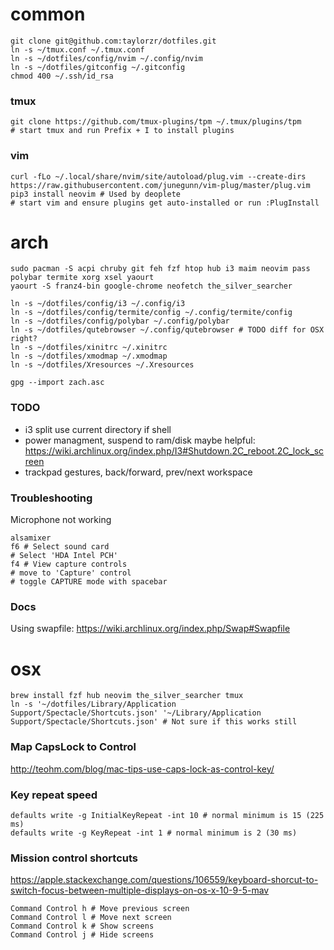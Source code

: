 # common
```
git clone git@github.com:taylorzr/dotfiles.git
ln -s ~/tmux.conf ~/.tmux.conf
ln -s ~/dotfiles/config/nvim ~/.config/nvim
ln -s ~/dotfiles/gitconfig ~/.gitconfig
chmod 400 ~/.ssh/id_rsa
```

### tmux
```
git clone https://github.com/tmux-plugins/tpm ~/.tmux/plugins/tpm
# start tmux and run Prefix + I to install plugins
```

### vim
```
curl -fLo ~/.local/share/nvim/site/autoload/plug.vim --create-dirs https://raw.githubusercontent.com/junegunn/vim-plug/master/plug.vim
pip3 install neovim # Used by deoplete
# start vim and ensure plugins get auto-installed or run :PlugInstall
```



# arch
```
sudo pacman -S acpi chruby git feh fzf htop hub i3 maim neovim pass polybar termite xorg xsel yaourt
yaourt -S franz4-bin google-chrome neofetch the_silver_searcher
```

```
ln -s ~/dotfiles/config/i3 ~/.config/i3
ln -s ~/dotfiles/config/termite/config ~/.config/termite/config
ln -s ~/dotfiles/config/polybar ~/.config/polybar
ln -s ~/dotfiles/qutebrowser ~/.config/qutebrowser # TODO diff for OSX right?
ln -s ~/dotfiles/xinitrc ~/.xinitrc
ln -s ~/dotfiles/xmodmap ~/.xmodmap
ln -s ~/dotfiles/Xresources ~/.Xresources
```

```
gpg --import zach.asc
```

### TODO
- i3 split use current directory if shell
- power managment, suspend to ram/disk
    maybe helpful: https://wiki.archlinux.org/index.php/I3#Shutdown.2C_reboot.2C_lock_screen
- trackpad gestures, back/forward, prev/next workspace

### Troubleshooting
Microphone not working
```
alsamixer
f6 # Select sound card
# Select 'HDA Intel PCH'
f4 # View capture controls
# move to 'Capture' control
# toggle CAPTURE mode with spacebar
```

### Docs
Using swapfile: https://wiki.archlinux.org/index.php/Swap#Swapfile



# osx

```
brew install fzf hub neovim the_silver_searcher tmux
ln -s '~/dotfiles/Library/Application Support/Spectacle/Shortcuts.json' '~/Library/Application Support/Spectacle/Shortcuts.json' # Not sure if this works still
```

### Map CapsLock to Control
http://teohm.com/blog/mac-tips-use-caps-lock-as-control-key/

### Key repeat speed
```
defaults write -g InitialKeyRepeat -int 10 # normal minimum is 15 (225
ms)
defaults write -g KeyRepeat -int 1 # normal minimum is 2 (30 ms)
```

### Mission control shortcuts
https://apple.stackexchange.com/questions/106559/keyboard-shorcut-to-switch-focus-between-multiple-displays-on-os-x-10-9-5-mav
```
Command Control h # Move previous screen
Command Control l # Move next screen
Command Control k # Show screens
Command Control j # Hide screens
```
